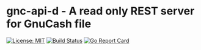 # gnc-api-d - A read only REST server for GnuCash file

[![License: MIT](https://img.shields.io/badge/License-MIT-yellow.svg)](https://opensource.org/licenses/MIT)
[![Build Status](https://travis-ci.org/vinymeuh/gnc-api-d.svg?branch=master)](https://travis-ci.org/vinymeuh/gnc-api-d)
[![Go Report Card](https://goreportcard.com/badge/github.com/vinymeuh/gnc-api-d)](https://goreportcard.com/report/github.com/vinymeuh/gnc-api-d)
